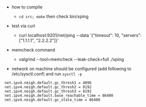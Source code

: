 * how to compile
	* ```cd src; make``` then check bin/xping

* test via curl
    * curl localhost:9201/net/ping --data '{"timeout": 10, "servers": ["1.1.1.1", "2.2.2.2"]}'

* memcheck command
    * valgrind --tool=memcheck --leak-check=full ./xping

* network on machine should be configured (add following to /etc/sysctl.conf) and run ```sysctl -p```

```
net.ipv4.neigh.default.gc_thresh1 = 4096
net.ipv4.neigh.default.gc_thresh2 = 8192
net.ipv4.neigh.default.gc_thresh3 = 8192
net.ipv4.neigh.default.base_reachable_time = 86400
net.ipv4.neigh.default.gc_stale_time = 86400
```
